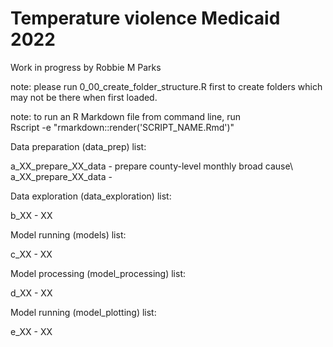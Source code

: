# Temperature violence Medicaid 2022 
Work in progress by Robbie M Parks

note: please run 0_00_create_folder_structure.R first to create folders which may not be there when first loaded.

note: to run an R Markdown file from command line, run\
Rscript -e "rmarkdown::render('SCRIPT_NAME.Rmd')"

Data preparation (data_prep) list:

a_XX_prepare_XX_data               - prepare county-level monthly broad cause\ 
a_XX_prepare_XX_data           -

Data exploration (data_exploration) list:

b_XX                                                  - XX

Model running (models) list:

c_XX                                                  - XX

Model processing (model_processing) list:

d_XX                                                  - XX

Model running (model_plotting) list:

e_XX                                                  - XX
